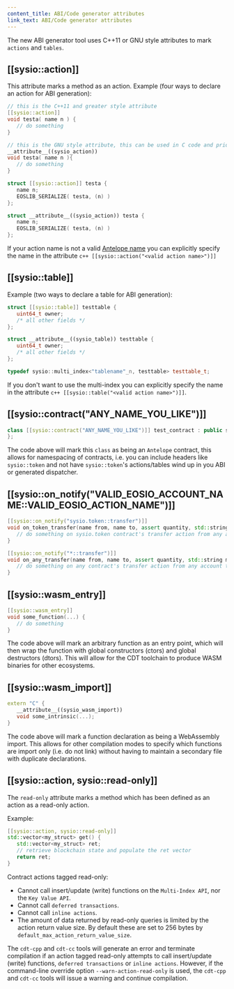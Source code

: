 ```yaml
---
content_title: ABI/Code generator attributes
link_text: ABI/Code generator attributes
---
```


The new ABI generator tool uses C++11 or GNU style attributes to mark `actions` and `tables`.

## [[sysio::action]]
This attribute marks a method as an action.
Example (four ways to declare an action for ABI generation):
```cpp
// this is the C++11 and greater style attribute
[[sysio::action]]
void testa( name n ) {
   // do something
}

// this is the GNU style attribute, this can be used in C code and prior to C++ 11
__attribute__((sysio_action))
void testa( name n ){
   // do something
}

struct [[sysio::action]] testa {
   name n;
   EOSLIB_SERIALIZE( testa, (n) )
};

struct __attribute__((sysio_action)) testa {
   name n;
   EOSLIB_SERIALIZE( testa, (n) )
};
```

If your action name is not a valid [Antelope name](../02_naming-conventions.md) you can explicitly specify the name in the attribute ```c++ [[sysio::action("<valid action name>")]]```

## [[sysio::table]]
Example (two ways to declare a table for ABI generation):
```cpp
struct [[sysio::table]] testtable {
   uint64_t owner;
   /* all other fields */
};

struct __attribute__((sysio_table)) testtable {
   uint64_t owner;
   /* all other fields */
};

typedef sysio::multi_index<"tablename"_n, testtable> testtable_t;
```

If you don't want to use the multi-index you can explicitly specify the name in the attribute ```c++ [[sysio::table("<valid action name>")]]```.

## [[sysio::contract("ANY_NAME_YOU_LIKE")]]
```cpp
class [[sysio::contract("ANY_NAME_YOU_LIKE")]] test_contract : public sysio::contract {
};
```

The code above will mark this `class` as being an `Antelope` contract, this allows for namespacing of contracts, i.e. you can include headers like `sysio::token` and not have `sysio::token`'s actions/tables wind up in you ABI or generated dispatcher.

## [[sysio::on_notify("VALID_EOSIO_ACCOUNT_NAME::VALID_EOSIO_ACTION_NAME")]]
```cpp
[[sysio::on_notify("sysio.token::transfer")]]
void on_token_transfer(name from, name to, assert quantity, std::string memo) {
   // do something on sysio.token contract's transfer action from any account to the account where the contract is deployed.
}

[[sysio::on_notify("*::transfer")]]
void on_any_transfer(name from, name to, assert quantity, std::string memo) {
   // do something on any contract's transfer action from any account to the account where the contract is deployed.
}
```

## [[sysio::wasm_entry]]
```cpp
[[sysio::wasm_entry]]
void some_function(...) {
   // do something
}
```

The code above will mark an arbitrary function as an entry point, which will then wrap the function with global constructors (ctors) and global destructors (dtors).  This will allow for the CDT toolchain to produce WASM binaries for other ecosystems.

## [[sysio::wasm_import]]
```cpp
extern "C" {
   __attribute__((sysio_wasm_import))
   void some_intrinsic(...);
}
```

The code above will mark a function declaration as being a WebAssembly import.  This allows for other compilation modes to specify which functions are import only (i.e. do not link) without having to maintain a secondary file with duplicate declarations.

## [[sysio::action, sysio::read-only]]
The `read-only` attribute marks a method which has been defined as an action as a read-only action.

Example:

```cpp
[[sysio::action, sysio::read-only]]
std::vector<my_struct> get() {
   std::vector<my_struct> ret;
   // retrieve blockchain state and populate the ret vector
   return ret; 
}
```

Contract actions tagged read-only:
* Cannot call insert/update (write) functions on the `Multi-Index API`, nor the `Key Value API`.
* Cannot call `deferred transactions`.
* Cannot call `inline actions`.
* The amount of data returned by read-only queries is limited by the action return value size. By default these are set to 256 bytes by `default_max_action_return_value_size`.

The `cdt-cpp` and `cdt-cc` tools will generate an error and terminate compilation if an action tagged read-only attempts to call insert/update (write) functions, `deferred transactions` or `inline actions`. However, if the command-line override option `--warn-action-read-only` is used, the `cdt-cpp` and `cdt-cc` tools will issue a warning and continue compilation.

